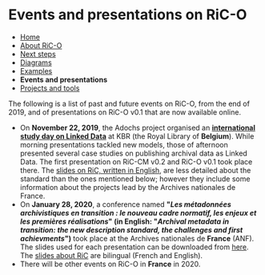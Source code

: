 # Events and presentations on RiC-O


* [Home](index.html)
* [About RiC-O](about.html)
* [Next steps](next-steps.html)
* [Diagrams](diagrams.html)
* [Examples](examples.html)
* **Events and presentations**
* [Projects and tools](projects-and-tools.html)


The following is a list of past and future events on RiC-O, from the end of 2019, and of presentations on RiC-O v0.1 that are now available online.

* On **November 22, 2019**, the Adochs project organised an **[international study day on Linked Data](http://adochs.be/linking/)** at KBR (the Royal Library of **Belgium**). While morning presentations tackled new models, those of afternoon presented several case studies on publishing archival data as Linked Data. The first presentation on RiC-CM v0.2 and RiC-O v0.1 took place there. The [slides on RiC, written in English](http://adochs.be/wp-content/uploads/2020/01/LinkingThePast_Brussels_20191122_RecordsInContexts.pdf), are less detailed about the standard than the ones mentioned below; however they include some information about the projects lead by the Archives nationales de France.
*  On **January 28, 2020**, a conference named **"_Les métadonnées archivistiques en transition : le nouveau cadre normatif, les enjeux et les premières réalisations_" (in English: "_Archival metadata in transition: the new description standard, the challenges and first achievments_")** took place at the Archives nationales de **France** (ANF). The slides used for each presentation can be downloaded from [here](https://labarchiv.hypotheses.org/1495). The [slides about RiC](https://f.hypotheses.org/wp-content/blogs.dir/2167/files/2020/02/20200128_2_RecordsInContexts_englishVersionAdded1003.pdf) are bilingual (French and English). 
*  There will be other events on RiC-O in **France** in 2020.




